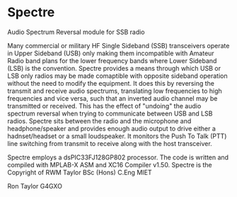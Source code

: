 # Spectre
Audio Spectrum Reversal module for SSB radio

Many commercial or military HF Single Sideband (SSB) transceivers operate in Upper Sideband (USB) only making them incompatible with Amateur Radio band plans for the lower 
frequency bands where Lower Sideband (LSB) is the convention. Spectre provides a means through which USB or LSB only radios may be made comaptible with opposite sideband operation
without the need to modify the equipment. It does this by reversing the transmit and receive audio spectrums, translating low frequencies to high frequencies and vice versa, such 
that an inverted audio channel may be transmitted or received. This has the effect of "undoing" the audio spectrum reversal when trying to communicate between USB and LSB radios.
Spectre sits between the radio and the microphone and headphone/speaker and provides enough audio output to drive either a hadnset/headset or a small loudspeaker. It monitors the 
Push To Talk (PTT) line switching from transmit to receive along with the host transceiver.

Spectre employs a dsPIC33FJ128GP802 processor. The code is written and compiled with MPLAB-X ASM and XC16 Compiler v1.50. Spectre is the Copyright of RWM Taylor BSc (Hons) C.Eng MIET

Ron Taylor G4GXO


